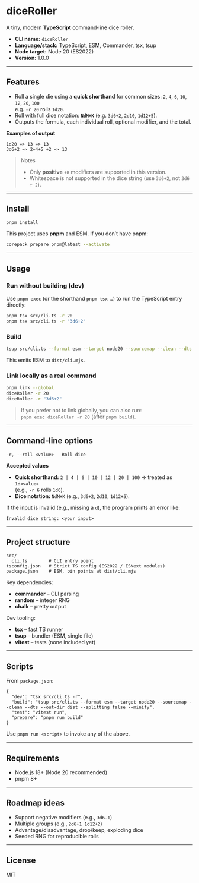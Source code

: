 # diceRoller

A tiny, modern **TypeScript** command‑line dice roller.

- **CLI name:** `diceRoller`
- **Language/stack:** TypeScript, ESM, Commander, tsx, tsup
- **Node target:** Node 20 (ES2022)
- **Version:** 1.0.0

---

## Features

- Roll a single die using a **quick shorthand** for common sizes: `2`, `4`, `6`, `10`, `12`, `20`, `100`  
  e.g. `-r 20` rolls `1d20`.
- Roll with full dice notation: **`NdM+K`** (e.g. `3d6+2`, `2d10`, `1d12+5`).
- Outputs the formula, each individual roll, optional modifier, and the total.

**Examples of output**

```
1d20 => 13 => 13
3d6+2 => 2+4+5 +2 => 13
```

> Notes
> - Only **positive** `+K` modifiers are supported in this version.
> - Whitespace is not supported in the dice string (use `3d6+2`, not `3d6 + 2`).

---

## Install

```bash
pnpm install
```

This project uses **pnpm** and ESM. If you don’t have pnpm:

```bash
corepack prepare pnpm@latest --activate
```

---

## Usage

### Run without building (dev)

Use `pnpm exec` (or the shorthand `pnpm tsx …`) to run the TypeScript entry directly:

```bash
pnpm tsx src/cli.ts -r 20
pnpm tsx src/cli.ts -r "3d6+2"
```

### Build

```bash
tsup src/cli.ts --format esm --target node20 --sourcemap --clean --dts --out-dir dist --splitting false --minify
```

This emits ESM to `dist/cli.mjs`.

### Link locally as a real command

```bash
pnpm link --global
diceRoller -r 20
diceRoller -r "3d6+2"
```

> If you prefer not to link globally, you can also run:  
> `pnpm exec diceRoller -r 20` (after `pnpm build`).

---

## Command‑line options

```
-r, --roll <value>   Roll dice
```

**Accepted values**
- **Quick shorthand:** `2 | 4 | 6 | 10 | 12 | 20 | 100` → treated as `1d<value>`  
  (e.g., `-r 6` rolls `1d6`).
- **Dice notation:** `NdM+K` (e.g., `3d6+2`, `2d10`, `1d12+5`).

If the input is invalid (e.g., missing a `d`), the program prints an error like:

```
Invalid dice string: <your input>
```

---

## Project structure

```
src/
  cli.ts        # CLI entry point
tsconfig.json   # Strict TS config (ES2022 / ESNext modules)
package.json    # ESM, bin points at dist/cli.mjs
```

Key dependencies:
- **commander** – CLI parsing
- **random** – integer RNG
- **chalk** – pretty output

Dev tooling:
- **tsx** – fast TS runner
- **tsup** – bundler (ESM, single file)
- **vitest** – tests (none included yet)

---

## Scripts

From `package.json`:

```jsonc
{
  "dev": "tsx src/cli.ts -r",
  "build": "tsup src/cli.ts --format esm --target node20 --sourcemap --clean --dts --out-dir dist --splitting false --minify",
  "test": "vitest run",
  "prepare": "pnpm run build"
}
```

Use `pnpm run <script>` to invoke any of the above.

---

## Requirements

- Node.js 18+ (Node 20 recommended)
- pnpm 8+

---

## Roadmap ideas

- Support negative modifiers (e.g., `3d6-1`)
- Multiple groups (e.g., `2d6+1 1d12+2`)
- Advantage/disadvantage, drop/keep, exploding dice
- Seeded RNG for reproducible rolls

---

## License

MIT
